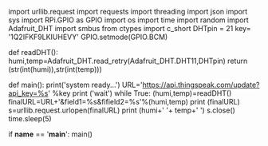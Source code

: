 import urllib.request
import requests
import threading
import json
import sys
import RPi.GPIO as GPIO
import os
import time
import random
import Adafruit_DHT
import smbus
from ctypes import c_short
DHTpin = 21
key= '1Q2IFKF9LKIUHEVY'
GPIO.setmode(GPIO.BCM)

def readDHT():
   humi,temp=Adafruit_DHT.read_retry(Adafruit_DHT.DHT11,DHTpin)
   return (str(int(humi)),str(int(temp)))

def main():
   print('system ready...')
   URL='https://api.thingspeak.com/update?api_key=%s' %key
   print ('wait')
   while True:
       (humi,temp)=readDHT()
       finalURL=URL+'&field1=%s&fifield2=%s'%(humi,temp)
       print (finalURL)
       s=urllib.request.urlopen(finalURL)
       print (humi+' '+ temp+' ')
       s.close()
       time.sleep(5)

if __name__ == '__main__':
    main()
